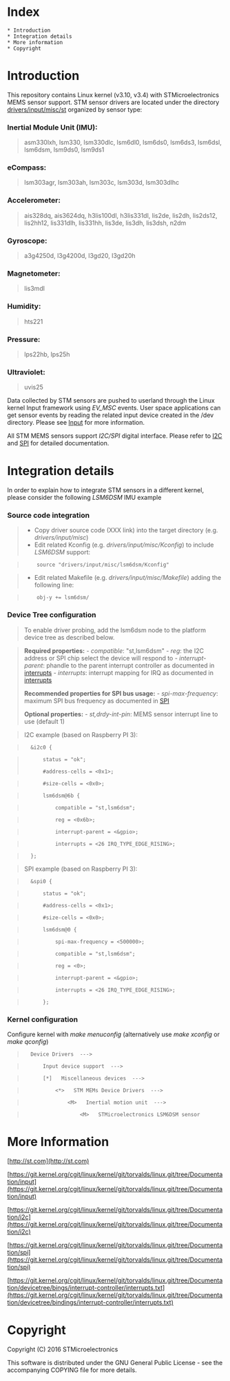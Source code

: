 Index
=======
	* Introduction
	* Integration details
	* More information
	* Copyright


Introduction
==============
This repository contains Linux kernel (v3.10, v3.4) with STMicroelectronics MEMS sensor support. STM sensor drivers are located under the directory [drivers/input/misc/st](https://github.com/STMicroelectronics/STMems_Linux_Input_drivers/tree/linux-3.10.y-gh/drivers/input/misc/st)  organized by sensor type:

### Inertial Module Unit (IMU):

> asm330lxh, lsm330, lsm330dlc, lsm6dl0, lsm6ds0,
> lsm6ds3, lsm6dsl, lsm6dsm, lsm9ds0, lsm9ds1

### eCompass:

> lsm303agr, lsm303ah, lsm303c, lsm303d, lsm303dlhc

### Accelerometer:

> ais328dq, ais3624dq, h3lis100dl, h3lis331dl, lis2de,
> lis2dh, lis2ds12, lis2hh12, lis331dlh,
> lis331hh, lis3de, lis3dh, lis3dsh, n2dm

### Gyroscope:

> a3g4250d, l3g4200d, l3gd20, l3gd20h

### Magnetometer:

> lis3mdl

### Humidity:

> hts221

### Pressure:

> lps22hb, lps25h

### Ultraviolet:

> uvis25


Data collected by STM sensors are pushed to userland through the Linux kernel Input framework using *EV_MSC* events. User space applications can get sensor events by reading the related input device created in the /dev directory. Please see [Input][1] for more information.

All STM MEMS sensors support *I2C/SPI* digital interface. Please refer to [I2C][2] and [SPI][3] for detailed documentation.


Integration details
=====================

In order to explain how to integrate STM sensors in a different kernel, please consider the following *LSM6DSM* IMU example

### Source code integration

> * Copy driver source code (XXX link) into the target directory (e.g. *drivers/input/misc*)
> * Edit related Kconfig (e.g. *drivers/input/misc/Kconfig*) to include *LSM6DSM* support:

>         source "drivers/input/misc/lsm6dsm/Kconfig"

> * Edit related Makefile (e.g. *drivers/input/misc/Makefile*) adding the following line:

>         obj-y += lsm6dsm/

### Device Tree configuration

> To enable driver probing, add the lsm6dsm node to the platform device tree as described below.

> **Required properties:**
> *- compatible*: "st,lsm6dsm"
> *- reg*: the I2C address or SPI chip select the device will respond to
> *- interrupt-parent*: phandle to the parent interrupt controller as documented in [interrupts][4]
> *- interrupts*: interrupt mapping for IRQ as documented in [interrupts][4]
> 
>**Recommended properties for SPI bus usage:**
> *- spi-max-frequency*: maximum SPI bus frequency as documented in [SPI][3]
> 
> **Optional properties:**
> *- st,drdy-int-pin*: MEMS sensor interrupt line to use (default 1)

> I2C example (based on Raspberry PI 3):

>		&i2c0 {

>			status = "ok";
>
>			#address-cells = <0x1>;

>			#size-cells = <0x0>;

>			lsm6dsm@6b {

>				compatible = "st,lsm6dsm";

>				reg = <0x6b>;

>				interrupt-parent = <&gpio>;

>				interrupts = <26 IRQ_TYPE_EDGE_RISING>;

>		};

> SPI example (based on Raspberry PI 3):

>		&spi0 {

>			status = "ok";

>			#address-cells = <0x1>;

>			#size-cells = <0x0>;

>			lsm6dsm@0 {

>				spi-max-frequency = <500000>;

>				compatible = "st,lsm6dsm";

>				reg = <0>;

>				interrupt-parent = <&gpio>;

>				interrupts = <26 IRQ_TYPE_EDGE_RISING>;

>			};


### Kernel configuration

Configure kernel with *make menuconfig* (alternatively use *make xconfig* or *make qconfig*)

>		Device Drivers  --->

>			Input device support  --->

>			[*]   Miscellaneous devices  --->

>				<*>   STM MEMs Device Drivers  --->

>					<M>   Inertial motion unit  --->

>						<M>   STMicroelectronics LSM6DSM sensor
>		


More Information
=================
[http://st.com](http://st.com)

[https://git.kernel.org/cgit/linux/kernel/git/torvalds/linux.git/tree/Documentation/input](https://git.kernel.org/cgit/linux/kernel/git/torvalds/linux.git/tree/Documentation/input)

[https://git.kernel.org/cgit/linux/kernel/git/torvalds/linux.git/tree/Documentation/i2c](https://git.kernel.org/cgit/linux/kernel/git/torvalds/linux.git/tree/Documentation/i2c)

[https://git.kernel.org/cgit/linux/kernel/git/torvalds/linux.git/tree/Documentation/spi](https://git.kernel.org/cgit/linux/kernel/git/torvalds/linux.git/tree/Documentation/spi)

[https://git.kernel.org/cgit/linux/kernel/git/torvalds/linux.git/tree/Documentation/devicetree/bings/interrupt-controller/interrupts.txt](https://git.kernel.org/cgit/linux/kernel/git/torvalds/linux.git/tree/Documentation/devicetree/bindings/interrupt-controller/interrupts.txt)


Copyright
===========
Copyright (C) 2016 STMicroelectronics

This software is distributed under the GNU General Public License - see the accompanying COPYING file for more details.

[1]: https://git.kernel.org/cgit/linux/kernel/git/torvalds/linux.git/tree/Documentation/input "Input"
[2]: https://git.kernel.org/cgit/linux/kernel/git/torvalds/linux.git/tree/Documentation/i2c "I2C"
[3]: https://git.kernel.org/cgit/linux/kernel/git/torvalds/linux.git/tree/Documentation/spi "SPI"
[4]: https://git.kernel.org/cgit/linux/kernel/git/torvalds/linux.git/tree/Documentation/devicetree/bindings/interrupt-controller/interrupts.txt "interrupts"
